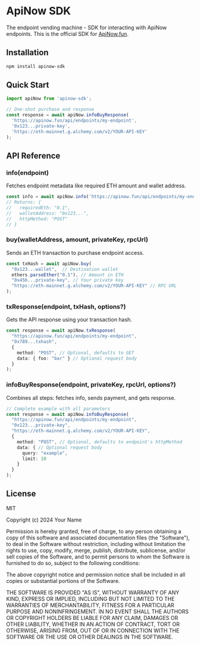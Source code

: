 # ApiNow SDK

The endpoint vending machine - SDK for interacting with ApiNow endpoints. This is the official SDK for [ApiNow.fun](https://apinow.fun).

## Installation

```bash
npm install apinow-sdk
```

## Quick Start

```ts
import apiNow from 'apinow-sdk';

// One-shot purchase and response
const response = await apiNow.infoBuyResponse(
  'https://apinow.fun/api/endpoints/my-endpoint',
  '0x123...private-key',
  'https://eth-mainnet.g.alchemy.com/v2/YOUR-API-KEY'
);
```

## API Reference

### info(endpoint)
Fetches endpoint metadata like required ETH amount and wallet address.

```ts
const info = await apiNow.info('https://apinow.fun/api/endpoints/my-endpoint');
// Returns: { 
//   requiredEth: "0.1",
//   walletAddress: "0x123...", 
//   httpMethod: "POST" 
// }
```

### buy(walletAddress, amount, privateKey, rpcUrl)
Sends an ETH transaction to purchase endpoint access.

```ts
const txHash = await apiNow.buy(
  "0x123...wallet",  // Destination wallet
  ethers.parseEther("0.1"), // Amount in ETH
  "0x456...private-key", // Your private key
  "https://eth-mainnet.g.alchemy.com/v2/YOUR-API-KEY" // RPC URL
);
```

### txResponse(endpoint, txHash, options?)
Gets the API response using your transaction hash.

```ts
const response = await apiNow.txResponse(
  "https://apinow.fun/api/endpoints/my-endpoint",
  "0x789...txhash",
  {
    method: "POST", // Optional, defaults to GET
    data: { foo: "bar" } // Optional request body
  }
);
```

### infoBuyResponse(endpoint, privateKey, rpcUrl, options?)
Combines all steps: fetches info, sends payment, and gets response.

```ts
// Complete example with all parameters
const response = await apiNow.infoBuyResponse(
  "https://apinow.fun/api/endpoints/my-endpoint",
  "0x123...private-key",
  "https://eth-mainnet.g.alchemy.com/v2/YOUR-API-KEY",
  {
    method: "POST", // Optional, defaults to endpoint's httpMethod
    data: { // Optional request body
      query: "example",
      limit: 10
    }
  }
);
```

## License

MIT

Copyright (c) 2024 Your Name

Permission is hereby granted, free of charge, to any person obtaining a copy
of this software and associated documentation files (the "Software"), to deal
in the Software without restriction, including without limitation the rights
to use, copy, modify, merge, publish, distribute, sublicense, and/or sell
copies of the Software, and to permit persons to whom the Software is
furnished to do so, subject to the following conditions:

The above copyright notice and permission notice shall be included in all
copies or substantial portions of the Software.

THE SOFTWARE IS PROVIDED "AS IS", WITHOUT WARRANTY OF ANY KIND, EXPRESS OR
IMPLIED, INCLUDING BUT NOT LIMITED TO THE WARRANTIES OF MERCHANTABILITY,
FITNESS FOR A PARTICULAR PURPOSE AND NONINFRINGEMENT. IN NO EVENT SHALL THE
AUTHORS OR COPYRIGHT HOLDERS BE LIABLE FOR ANY CLAIM, DAMAGES OR OTHER
LIABILITY, WHETHER IN AN ACTION OF CONTRACT, TORT OR OTHERWISE, ARISING FROM,
OUT OF OR IN CONNECTION WITH THE SOFTWARE OR THE USE OR OTHER DEALINGS IN THE
SOFTWARE.